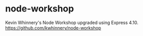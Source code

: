 node-workshop
=============

Kevin Whinnery's Node Workshop upgraded using Express 4.10. https://github.com/kwhinnery/node-workshop
